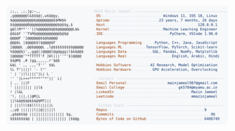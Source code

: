 <picture>
  <source srcset="https://raw.githubusercontent.com/mmazinjameel/mmazinjameel/main/dark_mode.svg?v=1751407804" media="(prefers-color-scheme: dark)">
  <img src="https://raw.githubusercontent.com/mmazinjameel/mmazinjameel/main/light_mode.svg?v=1751407804">
</picture>
